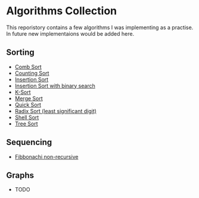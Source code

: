# Algorithms Collection

This reporistory contains a few algorithms I was implementing as a practise. 
In future new implementaions would be added here.

## Sorting
  * [Comb Sort](https://github.com/vformanyuk/AlgorithmsCollection/blob/master/Algorithms/Sort/CombSort.cs)
  * [Counting Sort](https://github.com/vformanyuk/AlgorithmsCollection/blob/master/Algorithms/Sort/CountingSort.cs)
  * [Insertion Sort](https://github.com/vformanyuk/AlgorithmsCollection/blob/master/Algorithms/Sort/InsertionSort.cs)
  * [Insertion Sort with binary search](https://github.com/vformanyuk/AlgorithmsCollection/blob/master/Algorithms/Sort/InsertionSortWithBinarySearch.cs)
  * [K-Sort](https://github.com/vformanyuk/AlgorithmsCollection/blob/master/Algorithms/Sort/KSort.cs)
  * [Merge Sort](https://github.com/vformanyuk/AlgorithmsCollection/blob/master/Algorithms/Sort/MergeSort.cs)
  * [Quick Sort](https://github.com/vformanyuk/AlgorithmsCollection/blob/master/Algorithms/Sort/QuickSort.cs)
  * [Radix Sort (least significant digit)](https://github.com/vformanyuk/AlgorithmsCollection/blob/master/Algorithms/Sort/RadixSort.cs)
  * [Shell Sort](https://github.com/vformanyuk/AlgorithmsCollection/blob/master/Algorithms/Sort/ShellSort.cs)
  * [Tree Sort](https://github.com/vformanyuk/AlgorithmsCollection/blob/master/Algorithms/Sort/TreeSort.cs)
## Sequencing
  * [Fibbonachi non-recursive](https://github.com/vformanyuk/AlgorithmsCollection/blob/master/Algorithms/Sequences/Fibb.cs)
## Graphs
  * TODO
